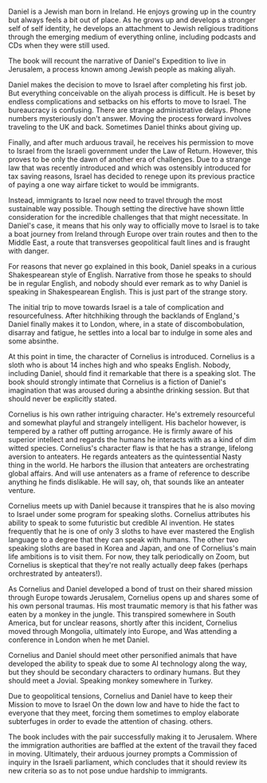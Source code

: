 Daniel is a Jewish man born in Ireland. He enjoys growing up in the country but always feels a bit out of place. As he grows up and develops a stronger self of self identity, he develops an attachment to Jewish religious traditions through the emerging medium of everything online, including podcasts and CDs when they were still used. 

The book will recount the narrative of Daniel's Expedition to live in Jerusalem, a process known among Jewish people as making aliyah. 

 Daniel makes the decision to move to Israel after completing his first job. But everything conceivable on the aliyah process is difficult. He is beset by endless complications and setbacks on his efforts to move to Israel. The bureaucracy is confusing. There are strange administrative delays. Phone numbers mysteriously don't answer. Moving the process forward involves traveling to the UK and back. Sometimes Daniel thinks about giving up. 

 Finally, and after much arduous travail, he receives his permission to move to Israel from the Israeli government under the Law of Return. However, this proves to be only the dawn of another era of challenges. Due to a strange law that was recently introduced and which was ostensibly introduced for tax saving reasons, Israel has decided to renege upon its previous practice of paying a one way airfare ticket to would be immigrants. 

 Instead, immigrants to Israel now need to travel through the most sustainable way possible. Though setting the directive have shown little consideration for the incredible challenges that that might necessitate. In Daniel's case, it means that his only way to officially move to Israel is to take a boat journey from Ireland through Europe over train routes and then to the Middle East, a route that transverses geopolitical fault lines and is fraught with danger. 

 For reasons that never go explained in this book, Daniel speaks in a curious Shakespearean style of English. Narrative from those he speaks to should be in regular English, and nobody should ever remark as to why Daniel is speaking in Shakespearean English. This is just part of the strange story. 

 The initial trip to move towards Israel is a tale of complication and resourcefulness. After hitchhiking through the backlands of England,'s Daniel finally makes it to London, where, in a state of discombobulation, disarray and fatigue, he settles into a local bar to indulge in some ales and some absinthe. 

 At this point in time, the character of Cornelius is introduced. Cornelius is a sloth who is about 14 inches high and who speaks English. Nobody, including Daniel, should find it remarkable that there is a speaking slot. The book should strongly intimate that Cornelius is a fiction of Daniel's imagination that was aroused during a absinthe  drinking session. But that should never be explicitly stated.

 Cornelius is his own rather intriguing character. He's extremely resourceful and somewhat playful and strangely intelligent. His bachelor however, is tempered by a rather off putting arrogance. He is firmly aware of his superior intellect and regards the humans he interacts with as a kind of dim witted species. Cornelius's character flaw is that he has a strange, lifelong aversion to anteaters. He regards anteaters as the quintessential Nasty thing in the world. He harbors the illusion that anteaters are orchestrating global affairs. And will use antenaters as a frame of reference to describe anything he finds dislikable. He will say, oh, that sounds like an anteater venture.

 Cornelius meets up with Daniel because it transpires that he is also moving to Israel under some program for speaking sloths. Cornelius attributes his ability to speak to some futuristic but credible AI invention. He states frequently that he is one of only 3 sloths to have ever mastered the English language to a degree that they can speak with humans. The other two speaking sloths are based in Korea and Japan, and one of Cornelius's main life ambitions is to visit them. For now, they talk periodically on Zoom, but Cornelius is skeptical that they're not really actually deep fakes (perhaps orchrestrated by anteaters!).

 As Cornelius and Daniel developed a bond of trust on their shared mission through Europe towards Jerusalem, Cornelius opens up and shares some of his own personal traumas.  His most traumatic memory is that his father was eaten by a monkey in the jungle. This transpired somewhere in South America, but for unclear reasons, shortly after this incident, Cornelius moved through Mongolia, ultimately into Europe, and Was attending a conference in London when he met Daniel. 

 Cornelius and Daniel should meet other personified animals that have developed the ability to speak due to some AI technology along the way, but they should be secondary characters to ordinary humans. But they should meet a Jovial. Speaking monkey somewhere in Turkey.

 Due to geopolitical tensions, Cornelius and Daniel have to keep their Mission to move to Israel On the down low and have to hide the fact to everyone that they meet, forcing them sometimes to employ elaborate subterfuges in order to evade the attention of chasing. others. 

 The book includes with the pair successfully making it to Jerusalem. Where the immigration authorities are baffled at the extent of the travail they faced in moving. Ultimately, their arduous journey prompts a Commission of inquiry in the Israeli parliament, which concludes that it should review its new criteria so as to not pose undue hardship to immigrants. 